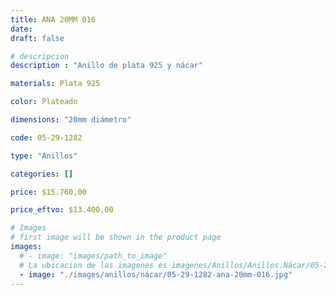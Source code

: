 ```yaml
---
title: ANA 20MM 016
date: 
draft: false

# descripcion
description : "Anillo de plata 925 y nácar"

materials: Plata 925

color: Plateado

dimensions: "20mm diámetro"

code: 05-29-1282

type: "Anillos"

categories: []

price: $15.760,00

price_eftvo: $13.400,00

# Images
# first image will be shown in the product page
images:
  # - image: "images/path_to_image"
  # La ubicacion de las imagenes es imagenes/Anillos/Anillos.Nácar/05-29-1282-ana-20mm-016
  - image: "./images/anillos/nácar/05-29-1282-ana-20mm-016.jpg"
---
```


